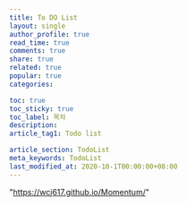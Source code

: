 ```yaml
---
title: To DO List
layout: single
author_profile: true
read_time: true
comments: true
share: true
related: true
popular: true
categories:

toc: true
toc_sticky: true
toc_label: 목차
description: 
article_tag1: Todo list

article_section: TodoList
meta_keywords: TodoList
last_modified_at: 2020-10-1T00:00:00+08:00
---
```


"https://wcj617.github.io/Momentum/"



